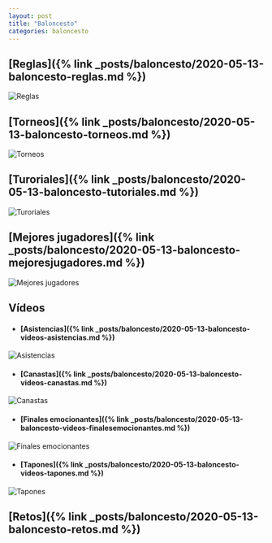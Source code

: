 ```yaml
---
layout: post
title: "Baloncesto"
categories: baloncesto
---
```


## [Reglas]({% link _posts/baloncesto/2020-05-13-baloncesto-reglas.md %})

![Reglas](../images/baloncesto_reglas_pestana.jpg)

## [Torneos]({% link _posts/baloncesto/2020-05-13-baloncesto-torneos.md %})

![Torneos](../images/baloncesto_torneos_pestana.jpg)

## [Turoriales]({% link _posts/baloncesto/2020-05-13-baloncesto-tutoriales.md %})

![Turoriales](../images/tutorial_pestana.png)


## [Mejores jugadores]({% link _posts/baloncesto/2020-05-13-baloncesto-mejoresjugadores.md %})

![Mejores jugadores](../images/baloncesto-mejoresjugadores-pestana.jpg)


## Vídeos
- #### [Asistencias]({% link _posts/baloncesto/2020-05-13-baloncesto-videos-asistencias.md %})

![Asistencias](../images/baloncesto_videos_asistencias_pestana.jpg)


- #### [Canastas]({% link _posts/baloncesto/2020-05-13-baloncesto-videos-canastas.md %})

![Canastas](../images/baloncesto_videos_canastas_pestana.jpg)


- #### [Finales emocionantes]({% link _posts/baloncesto/2020-05-13-baloncesto-videos-finalesemocionantes.md %})

![Finales emocionantes](../images/baloncesto_videos_finalesemocionantes_pestana.jpg)


- #### [Tapones]({% link _posts/baloncesto/2020-05-13-baloncesto-videos-tapones.md %})

![Tapones](../images/baloncesto_videos_tapones_pestana.jpg)


## [Retos]({% link _posts/baloncesto/2020-05-13-baloncesto-retos.md %})




